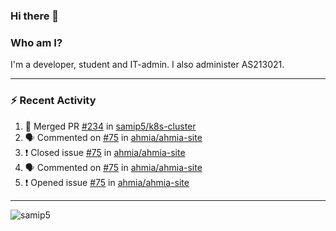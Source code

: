 ### Hi there 👋

### Who am I?
I'm a developer, student and IT-admin. I also administer AS213021.

---
### :zap: Recent Activity
<!--START_SECTION:activity-->
1. 🎉 Merged PR [#234](https://github.com/samip5/k8s-cluster/pull/234) in [samip5/k8s-cluster](https://github.com/samip5/k8s-cluster)
2. 🗣 Commented on [#75](https://github.com/ahmia/ahmia-site/issues/75) in [ahmia/ahmia-site](https://github.com/ahmia/ahmia-site)
3. ❗️ Closed issue [#75](https://github.com/ahmia/ahmia-site/issues/75) in [ahmia/ahmia-site](https://github.com/ahmia/ahmia-site)
4. 🗣 Commented on [#75](https://github.com/ahmia/ahmia-site/issues/75) in [ahmia/ahmia-site](https://github.com/ahmia/ahmia-site)
5. ❗️ Opened issue [#75](https://github.com/ahmia/ahmia-site/issues/75) in [ahmia/ahmia-site](https://github.com/ahmia/ahmia-site)
<!--END_SECTION:activity-->
---

<img align="center" src="https://github-readme-stats.vercel.app/api?username=samip5&show_icons=true" alt="samip5" />
